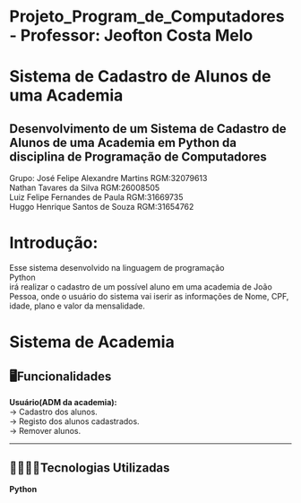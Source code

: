 # Projeto_Program_de_Computadores - Professor: Jeofton Costa Melo

# Sistema de Cadastro de Alunos de uma Academia
## Desenvolvimento de um Sistema de Cadastro de Alunos de uma Academia em Python da disciplina de Programação de Computadores
Grupo:
José Felipe Alexandre Martins RGM:32079613<br>
Nathan Tavares da Silva RGM:26008505<br>
Luiz Felipe Fernandes de Paula RGM:31669735<br>
Huggo Henrique Santos de Souza RGM:31654762<br>

# Introdução:
<p>Esse sistema desenvolvido na linguagem de programação <br>Python</br> irá realizar o cadastro de um possível aluno em uma academia de João Pessoa, onde o usuário do sistema
vai iserir as informações de Nome, CPF, idade, plano e valor da mensalidade.</p>

# Sistema de Academia
## 🖥️​Funcionalidades
<b>Usuário(ADM da academia):</b><br>
  -> Cadastro dos alunos.<br>
  -> Registo dos alunos cadastrados.<br>
  -> Remover alunos.<hr>
## 👨🏾‍💻​🔧​Tecnologias Utilizadas
<b>Python</b><br>
